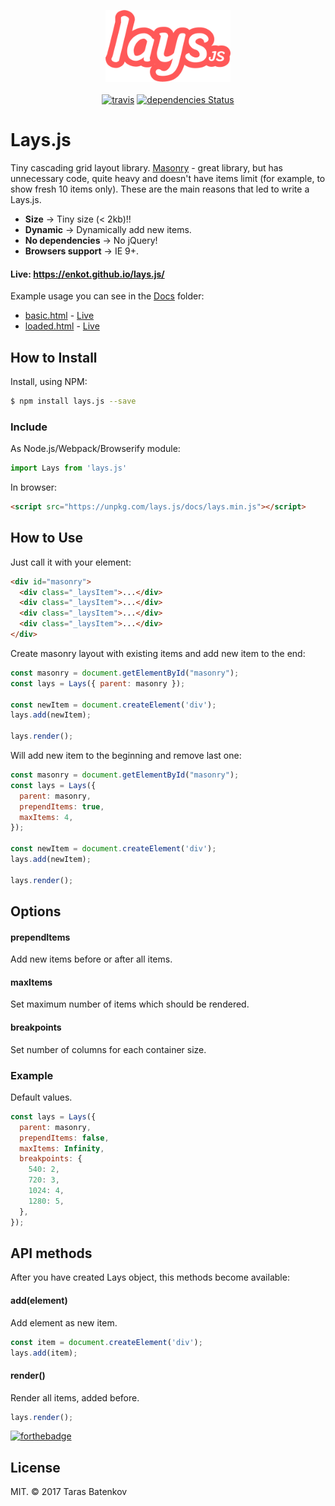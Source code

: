 <p align="center">
  <img src="docs/images/lays.png" width="200" alt="Lays.js">
  <br><br>
  <a href="https://travis-ci.org/enkot/lays.js"><img src="https://travis-ci.org/enkot/lays.js.svg?branch=master" alt="travis"></a> <a href="https://david-dm.org/enkot/Lays.js"><img src="https://david-dm.org/Enkot/Lays.js.svg" alt="dependencies Status"></a>
</p>

# Lays.js

Tiny cascading grid layout library. [Masonry](https://github.com/desandro/masonry) - great library, but has unnecessary code, quite heavy and doesn't have items limit (for example, to show fresh 10 items only). These are the main reasons that led to write a Lays.js.

- **Size** -> Tiny size (< 2kb)!!
- **Dynamic** -> Dynamically add new items.
- **No dependencies** -> No jQuery!
- **Browsers support** -> IE 9+.

#### Live: https://enkot.github.io/lays.js/

Example usage you can see in the [Docs](https://github.com/enkot/lays.js/tree/master/docs) folder:
- [basic.html](https://github.com/enkot/lays.js/tree/master/docs/basic.html) - [Live](https://enkot.github.io/lays.js/basic.html)
- [loaded.html](https://github.com/enkot/lays.js/tree/master/docs/loaded.html) - [Live](https://enkot.github.io/lays.js/loaded.html)

## How to Install
Install, using NPM:
```sh
$ npm install lays.js --save
```
### Include
As Node.js/Webpack/Browserify module:
```javascript
import Lays from 'lays.js'
```
In browser:
```html
<script src="https://unpkg.com/lays.js/docs/lays.min.js"></script>
```

## How to Use
Just call it with your element:
```html
<div id="masonry">
  <div class="_laysItem">...</div>
  <div class="_laysItem">...</div>
  <div class="_laysItem">...</div>
  <div class="_laysItem">...</div>
</div>
```
Create masonry layout with existing items and add new item to the end:
```javascript
const masonry = document.getElementById("masonry");
const lays = Lays({ parent: masonry });

const newItem = document.createElement('div');
lays.add(newItem);

lays.render();
```

Will add new item to the beginning and remove last one:
```javascript
const masonry = document.getElementById("masonry");
const lays = Lays({ 
  parent: masonry,
  prependItems: true,
  maxItems: 4, 
});

const newItem = document.createElement('div');
lays.add(newItem);

lays.render();
```

## Options

#### prependItems
Add new items before or after all items.

#### maxItems
Set maximum number of items which should be rendered.

#### breakpoints
Set number of columns for each container size.

### Example
Default values.
```javascript
const lays = Lays({ 
  parent: masonry, 
  prependItems: false,
  maxItems: Infinity, 
  breakpoints: {
    540: 2,
    720: 3,
    1024: 4,
    1280: 5,
  },
});
```

## API methods
After you have created Lays object, this methods become available:

#### add(element)
Add element as new item.
```javascript
const item = document.createElement('div');
lays.add(item);
```

#### render()
Render all items, added before.
```javascript
lays.render();
```


[![forthebadge](http://forthebadge.com/images/badges/winter-is-coming.svg)](http://forthebadge.com)

## License
MIT. © 2017 Taras Batenkov
